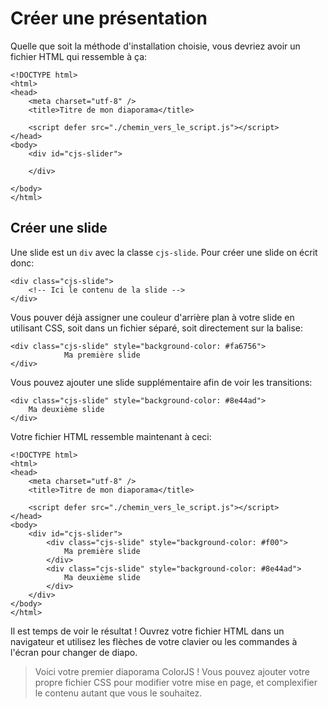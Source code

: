 # Créer une présentation

Quelle que soit la méthode d'installation choisie, vous devriez avoir un fichier HTML qui ressemble à ça:

```markup
<!DOCTYPE html>
<html>
<head>
    <meta charset="utf-8" />
    <title>Titre de mon diaporama</title>
    
    <script defer src="./chemin_vers_le_script.js"></script>
</head>
<body>
    <div id="cjs-slider">

    </div>

</body>
</html>
```

## Créer une slide

Une slide est un `div` avec la classe `cjs-slide`. Pour créer une slide on écrit donc:

```markup
<div class="cjs-slide">
    <!-- Ici le contenu de la slide -->
</div>
```

Vous pouver déjà assigner une couleur d'arrière plan à votre slide en utilisant CSS, soit dans un fichier séparé, soit directement sur la balise:

```markup
<div class="cjs-slide" style="background-color: #fa6756">
            Ma première slide
</div>
```

Vous pouvez ajouter une slide supplémentaire afin de voir les transitions:

```markup
<div class="cjs-slide" style="background-color: #8e44ad">
    Ma deuxième slide
</div>
```

Votre fichier HTML ressemble maintenant à ceci:

```markup
<!DOCTYPE html>
<html>
<head>
    <meta charset="utf-8" />
    <title>Titre de mon diaporama</title>
    
    <script defer src="./chemin_vers_le_script.js"></script>
</head>
<body>
    <div id="cjs-slider">
        <div class="cjs-slide" style="background-color: #f00">
            Ma première slide
        </div>
        <div class="cjs-slide" style="background-color: #8e44ad">
            Ma deuxième slide
        </div>
    </div>
</body>
</html>
```

Il est temps de voir le résultat ! Ouvrez votre fichier HTML dans un navigateur et utilisez les flèches de votre clavier ou les commandes à l'écran pour changer de diapo.

> Voici votre premier diaporama ColorJS ! Vous pouvez ajouter votre propre fichier CSS pour modifier votre mise en page, et complexifier le contenu autant que vous le souhaitez.

## 

